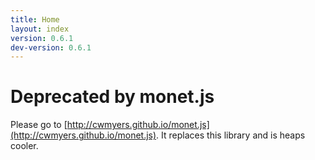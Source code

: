 ```yaml
---
title: Home
layout: index
version: 0.6.1
dev-version: 0.6.1
---
```


# Deprecated by monet.js

Please go to [http://cwmyers.github.io/monet.js](http://cwmyers.github.io/monet.js). It replaces this library and is heaps cooler.
